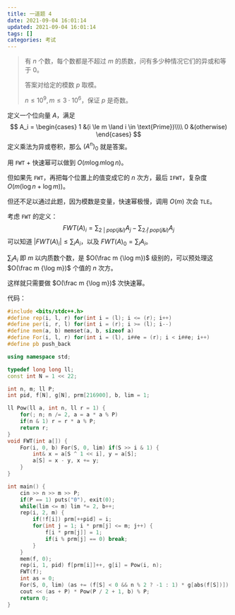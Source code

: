 ```yaml
---
title: 一道题 4
date: 2021-09-04 16:01:14
updated: 2021-09-04 16:01:14
tags: []
categories: 考试
---
```

> 有 $n$ 个数，每个数都是不超过 $m$ 的质数，问有多少种情况它们的异或和等于 $0$。
>
> 答案对给定的模数 $p$ 取模。
>
> $n \le 10^9, m \le 3 \cdot 10^6$，保证 $p$ 是奇数。

定义一个位向量 $A$，满足
$$
A_i =
\begin{cases}
1 &(i \le m \land i \in \text{Prime})\\\\
0 &(otherwise)
\end{cases}
$$
定义乘法为异或卷积，那么 $(A^n)_0$ 就是答案。

用 ```FWT``` + 快速幂可以做到 $O(m \log m\log n)$。

但如果先 ```FWT```，再把每个位置上的值变成它的 $n$ 次方，最后 ```IFWT```，复杂度 $O(m(\log n + \log m))$。

但还不足以通过此题，因为模数是变量，快速幂极慢，调用 $O(m)$ 次会 ```TLE```。

考虑 ```FWT``` 的定义：
$$
FWT(A)_i = \sum_{2\ |\ pop(j \& i)}A_j - \sum_{2\ \not|\ pop(j \& i)}A_j
$$
可以知道 $|FWT(A)_i| \le \sum_iA_i$，以及 $FWT(A)_0 = \sum_iA_i$。

$\sum_iA_i$ 即 $m$ 以内质数个数，是 $O(\frac m {\log m})$ 级别的，可以预处理这 $O(\frac m {\log m})$ 个值的 $n$ 次方。

这样就只需要做 $O(\frac m {\log m})$ 次快速幂。

代码：

```cpp
#include <bits/stdc++.h>
#define rep(i, l, r) for(int i = (l); i <= (r); i++)
#define per(i, r, l) for(int i = (r); i >= (l); i--)
#define mem(a, b) memset(a, b, sizeof a)
#define For(i, l, r) for(int i = (l), i##e = (r); i < i##e; i++)
#define pb push_back

using namespace std;

typedef long long ll;
const int N = 1 << 22;

int n, m; ll P;
int pid, f[N], g[N], prm[216900], b, lim = 1;

ll Pow(ll a, int n, ll r = 1) {
    for(; n; n /= 2, a = a * a % P)
    if(n & 1) r = r * a % P;
    return r;
}
void FWT(int a[]) {
    For(i, 0, b) For(S, 0, lim) if(S >> i & 1) {
        int& x = a[S ^ 1 << i], y = a[S];
        a[S] = x - y, x += y;
    }
}

int main() {
    cin >> n >> m >> P;
    if(P == 1) puts("0"), exit(0);
    while(lim <= m) lim *= 2, b++;
    rep(i, 2, m) {
        if(!f[i]) prm[++pid] = i;
        for(int j = 1; i * prm[j] <= m; j++) {
            f[i * prm[j]] = 1;
            if(i % prm[j] == 0) break;
        }
    }
    mem(f, 0);
    rep(i, 1, pid) f[prm[i]]++, g[i] = Pow(i, n);
    FWT(f);
    int as = 0;
    For(S, 0, lim) (as += (f[S] < 0 && n % 2 ? -1 : 1) * g[abs(f[S])]) %= P;
    cout << (as + P) * Pow(P / 2 + 1, b) % P;
    return 0;
}
```
